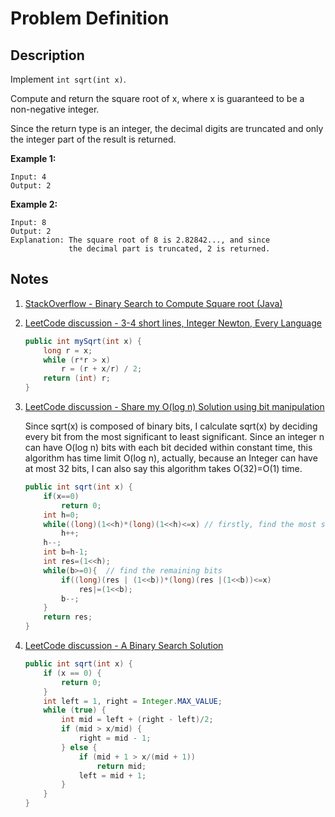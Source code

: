 # Problem Definition

## Description

Implement `int sqrt(int x)`.

Compute and return the square root of x, where x is guaranteed to be a non-negative integer.

Since the return type is an integer, the decimal digits are truncated and only the integer part of the result is returned.

**Example 1:**

```text
Input: 4
Output: 2
```

**Example 2:**

```text
Input: 8
Output: 2
Explanation: The square root of 8 is 2.82842..., and since
             the decimal part is truncated, 2 is returned.
```

## Notes

1. [StackOverflow - Binary Search to Compute Square root (Java)](https://stackoverflow.com/questions/3766020/binary-search-to-compute-square-root-java)
1. [LeetCode discussion - 3-4 short lines, Integer Newton, Every Language](https://leetcode.com/explore/interview/card/google/63/sorting-and-searching-4/441/discuss/25057/3-4-short-lines-Integer-Newton-Every-Language)

    ```java
    public int mySqrt(int x) {
        long r = x;
        while (r*r > x)
            r = (r + x/r) / 2;
        return (int) r;
    }
    ```

1. [LeetCode discussion - Share my O(log n) Solution using bit manipulation](https://leetcode.com/explore/interview/card/google/63/sorting-and-searching-4/441/discuss/25048/Share-my-O(log-n)-Solution-using-bit-manipulation)

    Since sqrt(x) is composed of binary bits, I calculate sqrt(x) by deciding every bit from the most significant to least significant. Since an integer n can have O(log n) bits with each bit decided within constant time, this algorithm has time limit O(log n), actually, because an Integer can have at most 32 bits, I can also say this algorithm takes O(32)=O(1) time.

    ```java
    public int sqrt(int x) {
        if(x==0)
            return 0;
        int h=0;
        while((long)(1<<h)*(long)(1<<h)<=x) // firstly, find the most significant bit
            h++;
        h--;
        int b=h-1;
        int res=(1<<h);
        while(b>=0){  // find the remaining bits
            if((long)(res | (1<<b))*(long)(res |(1<<b))<=x)
                res|=(1<<b);
            b--;
        }
        return res;
    }
    ```

1. [LeetCode discussion - A Binary Search Solution](https://leetcode.com/explore/interview/card/google/63/sorting-and-searching-4/441/discuss/25047/A-Binary-Search-Solution)

    ```java
    public int sqrt(int x) {
        if (x == 0) {
            return 0;
        }
        int left = 1, right = Integer.MAX_VALUE;
        while (true) {
            int mid = left + (right - left)/2;
            if (mid > x/mid) {
                right = mid - 1;
            } else {
                if (mid + 1 > x/(mid + 1))
                    return mid;
                left = mid + 1;
            }
        }
    }
    ```